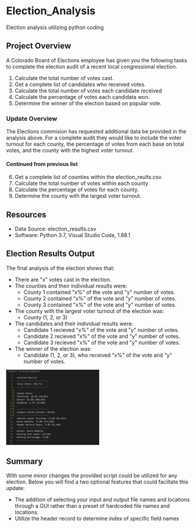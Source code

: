 # Election_Analysis
Election analysis utilizing python coding

## Project Overview
A Colorado Board of Elections employee has given you the following tasks to complete the election audit of a recent local congressional election.

1. Calculate the total number of votes cast.
2. Get a complete list of candidates who received votes.
3. Calculate the total number of votes each candidate received
4. Calculate the percentage of votes each candidata won.
5. Determine the winner of the election based on popular vote.

### Update Overview
The Elections commision has requested additional data be provided in the analysis above. For a complete audit they would like to include the voter turnout for each county, the percentage of votes from each base on total votes, and the county with the highest voter turnout. 

#### Continued from previous list
6. Get a complete list of counties within the election_reults.csv.
7. Calculate the total number of votes within each county
8. Calculate the percentage of votes for each county.
9. Determine the county with the largest voter turnout.

## Resources
- Data Source: election_results.csv
- Software: Python 3.7, Visual Studio Code, 1.68.1

## Election Results Output
The final analysis of the election shows that:
- There are "x" votes cast in the election.
- The counties and their individual results were:
  - County 1 contained "x%" of the vote and "y" number of votes.
  - County 2 contained "x%" of the vote and "y" number of votes.
  - County 3 contained "x%" of the vote and "y" number of votes.
- The county with the largest voter turnout of the election was:
  - County (1, 2, or 3)
- The candidates and their individual results were:
  - Candidate 1 recieved "x%" of the vote and "y" number of votes.
  - Candidate 2 recieved "x%" of the vote and "y" number of votes.
  - Candidate 3 recieved "x%" of the vote and "y" number of votes.
- The winner of the election was:
  - Candidate (1, 2, or 3), who received "x%" of the vote and "y" number of votes.

<img src="https://github.com/drumm-mv/Election_Analysis/blob/62ef4612bb23cd1112f3ba9e568b2b8964d1e227/Resources/Election_results_output.png" width=50% height=50%>

## Summary
With some minor changes the provided script could be utilized for any election. Below you will find a two optional features that could faciltate this update:
- The addition of selecting your input and output file names and locations through a GUI rather than a preset of hardcoded file names and locations.
- Utilize the header record to determine index of specific field names

